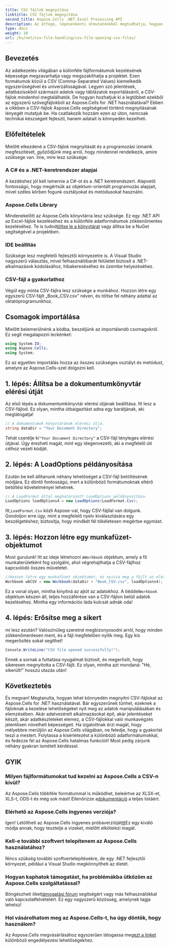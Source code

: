 ```yaml
---
title: CSV fájlok megnyitása
linktitle: CSV fájlok megnyitása
second_title: Aspose.Cells .NET Excel Processing API
description: Az átfogó, lépésenkénti útmutatónkból megtudhatja, hogyan nyithat meg CSV-fájlokat az Aspose.Cells for .NET használatával. Törzsadat-manipuláció.
type: docs
weight: 10
url: /hu/net/csv-file-handling/csv-file-opening-csv-files/
---
```

## Bevezetés
Az adatkezelés világában a különféle fájlformátumok kezelésének képessége megzavarhatja vagy megszakíthatja a projektet. Ezen formátumok közül a CSV (Comma-Separated Values) kiemelkedik egyszerűségével és univerzálisságával. Legyen szó jelentések, adatbázisokból származó adatok vagy táblázatok exportálásáról, a CSV-fájlok mindenhol megtalálhatók. De hogyan hozhatjuk ki a legtöbbet ezekből az egyszerű szövegfájlokból az Aspose.Cells for .NET használatával? Ebben a cikkben a CSV-fájlok Aspose.Cells segítségével történő megnyitásának lényegét mutatjuk be. Ha csatlakozik hozzám ezen az úton, nemcsak technikai készségeit fejleszti, hanem adatait is könnyedén kezelheti. 
## Előfeltételek
Mielőtt elkezdené a CSV-fájlok megnyitását és a programozási izmaink megfeszítését, győződjünk meg arról, hogy mindennel rendelkezik, amire szüksége van. Íme, mire lesz szüksége:
### A C# és a .NET-keretrendszer alapjai
A kezdéshez jól kell ismernie a C#-ot és a .NET keretrendszert. Alapvető fontosságú, hogy megértsük az objektum-orientált programozás alapjait, mivel széles körben fogunk osztályokat és metódusokat használni.
### Aspose.Cells Library
Mindenekelőtt az Aspose.Cells könyvtárra lesz szüksége. Ez egy .NET API az Excel-fájlok kezeléséhez és a különféle adatformátumok zökkenőmentes kezeléséhez. Te is tudod[töltse le a könyvtárat](https://releases.aspose.com/cells/net/) vagy állítsa be a NuGet segítségével a projektben.
### IDE beállítás
Szüksége lesz megfelelő fejlesztői környezetre is. A Visual Studio nagyszerű választás, mivel felhasználóbarát felületet biztosít a .NET-alkalmazások kódolásához, hibakereséséhez és üzembe helyezéséhez.
### CSV-fájl a gyakorlathoz
Végül egy minta CSV-fájlra lesz szüksége a munkához. Hozzon létre egy egyszerű CSV-fájlt „Book_CSV.csv” néven, és töltse fel néhány adattal az oktatóprogramunkhoz.
## Csomagok importálása
Mielőtt belemerülnénk a kódba, beszéljünk az importálandó csomagokról. Ez segít megalapozni leckénket:
```csharp
using System.IO;
using Aspose.Cells;
using System;
```
Ez az egyetlen importálás hozza az összes szükséges osztályt és metódust, amelyre az Aspose.Cells-szel dolgozni kell.
## 1. lépés: Állítsa be a dokumentumkönyvtár elérési útját
Az első lépés a dokumentumkönyvtár elérési útjának beállítása. Itt lesz a CSV-fájlod. Ez olyan, mintha útbaigazítást adna egy barátjának, aki meglátogatja!
```csharp
// A dokumentumok könyvtárának elérési útja.
string dataDir = "Your Document Directory";
```
 Tehát cserélje ki`"Your Document Directory"` a CSV-fájl tényleges elérési útjával. Úgy érezheti magát, mint egy idegenvezető, aki a megfelelő úti célhoz vezeti kódját.
## 2. lépés: A LoadOptions példányosítása
Ezután be kell állítanunk néhány lehetőséget a CSV-fájl betöltésének módjára. Ez döntő fontosságú, mert a különböző formátumoknak eltérő betöltési követelményei lehetnek. 
```csharp
// A LoadFormat által meghatározott LoadOptions példányosítása.
LoadOptions loadOptions4 = new LoadOptions(LoadFormat.Csv);
```
 Itt,`LoadFormat.Csv` közli Aspose-val, hogy CSV-fájllal van dolgunk. Gondoljon erre úgy, mint a megfelelő nyelv kiválasztására egy beszélgetéshez; biztosítja, hogy mindkét fél tökéletesen megértse egymást.
## 3. lépés: Hozzon létre egy munkafüzet-objektumot
 Most gurulunk! Itt az ideje létrehozni a`Workbook` objektum, amely a fő munkaterületként fog szolgálni, ahol végrehajthatja a CSV-fájlhoz kapcsolódó összes műveletet.
```csharp
//Hozzon létre egy munkafüzet objektumot, és nyissa meg a fájlt az elérési útjából
Workbook wbCSV = new Workbook(dataDir + "Book_CSV.csv", loadOptions4);
```
 Ez a vonal olyan, mintha kinyitná az ajtót az adatokhoz. A tiéddel`Workbook` objektum készen áll, teljes hozzáférése van a CSV-fájlon belüli adatok kezeléséhez. Mintha egy információs láda kulcsát adnák oda!
## 4. lépés: Erősítse meg a sikert
mi lesz ezután? Valószínűleg szeretné megbizonyosodni arról, hogy minden zökkenőmentesen ment, és a fájl megfelelően nyílik meg. Egy kis megerősítés sokat segíthet!
```csharp
Console.WriteLine("CSV file opened successfully!");
```
Ennek a sornak a futtatása nyugalmat biztosít, és megerősíti, hogy sikeresen megnyitotta a CSV-fájlt. Ez olyan, mintha azt mondaná: "Hé, sikerült!" hosszú utazás után!
## Következtetés
És megvan! Megtanulta, hogyan lehet könnyedén megnyitni CSV-fájlokat az Aspose.Cells for .NET használatával. Bár egyszerűnek tűnhet, ezeknek a fájloknak a kezelése lehetőségeket nyit meg az adatok manipulálásában és elemzésében. Akár adatvezérelt alkalmazásokat épít, akár jelentéseket készít, akár adatkészleteket elemez, a CSV-fájlokkal való munkavégzés jelentősen növelheti képességeit. 
Ha izgatottnak érzi magát, hogy mélyebbre merüljön az Aspose.Cells világában, ne feledje, hogy a gyakorlat teszi a mestert. Folytassa a kísérletezést a különböző adatformátumokkal, és fedezze fel az Aspose.Cells hatalmas funkcióit! Most pedig zárjunk néhány gyakran ismételt kérdéssel.
## GYIK
### Milyen fájlformátumokat tud kezelni az Aspose.Cells a CSV-n kívül?
 Az Aspose.Cells többféle formátummal is működhet, beleértve az XLSX-et, XLS-t, ODS-t és még sok mást! Ellenőrizze a[dokumentáció](https://reference.aspose.com/cells/net/) a teljes listáért.
### Elérhető az Aspose.Cells ingyenes verziója?
 Igen! Letöltheti az Aspose.Cells ingyenes próbaverzióját[itt](https://releases.aspose.com/)Ez egy kiváló módja annak, hogy tesztelje a vizeket, mielőtt elkötelezi magát.
### Kell-e további szoftvert telepítenem az Aspose.Cells használatához?
Nincs szükség további szoftvertelepítésekre, de egy .NET fejlesztői környezet, például a Visual Studio megkönnyítheti az életét.
### Hogyan kaphatok támogatást, ha problémákba ütközöm az Aspose.Cells szolgáltatással?
 Böngészheti őket[támogatási fórum](https://forum.aspose.com/c/cells/9) segítségért vagy más felhasználókkal való kapcsolatfelvételért. Ez egy nagyszerű közösség, amelynek tagja lehetsz!
### Hol vásárolhatom meg az Aspose.Cells-t, ha úgy döntök, hogy használom?
 Az Aspose.Cells megvásárlásához egyszerűen látogassa meg[ezt a linket](https://purchase.aspose.com/buy) különböző engedélyezési lehetőségekhez.
